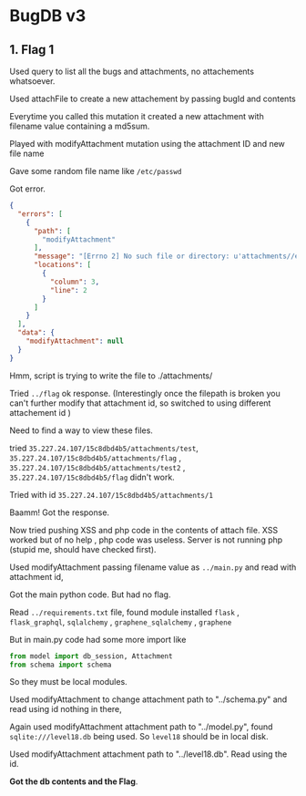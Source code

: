 # BugDB v3

## 1. Flag 1

Used query to list all the bugs and attachments, no attachements whatsoever.

Used attachFile to create a new attachement by passing bugId and contents

Everytime you called this mutation it created a new attachment with filename value containing a md5sum.

Played with modifyAttachment mutation using the attachment ID and new file name

Gave some random file name like `/etc/passwd`

Got error.

```json
{
  "errors": [
    {
      "path": [
        "modifyAttachment"
      ],
      "message": "[Errno 2] No such file or directory: u'attachments//etc/passwd'",
      "locations": [
        {
          "column": 3,
          "line": 2
        }
      ]
    }
  ],
  "data": {
    "modifyAttachment": null
  }
}
```

Hmm, script is trying to write the file to ./attachments/<filename>

Tried `../flag` ok response. (Interestingly once the filepath is broken you can't further modify that attachment id, so switched to using different attachement id )

Need to find a way to view these files.

tried `35.227.24.107/15c8dbd4b5/attachments/test`, `35.227.24.107/15c8dbd4b5/attachments/flag` , `35.227.24.107/15c8dbd4b5/attachments/test2` , `35.227.24.107/15c8dbd4b5/flag` didn't work.

Tried with id `35.227.24.107/15c8dbd4b5/attachments/1`

Baamm! Got the response. 

Now tried pushing XSS and php code in the contents of attach file. XSS worked but of no help , php code was useless. Server is not running php (stupid me, should have checked first).

Used modifyAttachment passing filename value as `../main.py` and read with attachment id, 

Got the main python code. But had no flag.

Read `../requirements.txt` file, found module installed `flask` , `flask_graphql`, `sqlalchemy` , `graphene_sqlalchemy`  , `graphene`

But in main.py code had some more import like 

```python
from model import db_session, Attachment
from schema import schema
```

So they must be local modules.

Used modifyAttachment to change attachment path to  "../schema.py" and read using id nothing in there,

Again used modifyAttachment  attachment path to  "../model.py", found `sqlite:///level18.db` being used. So `level18` should be in local disk.

Used modifyAttachment  attachment path to "../level18.db". Read using the id.

**Got the db contents and the Flag**.

